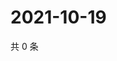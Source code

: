 # 2021-10-19

共 0 条

<!-- BEGIN WEIBO -->
<!-- 最后更新时间 Tue Oct 19 2021 13:00:39 GMT+0800 (China Standard Time) -->

<!-- END WEIBO -->
